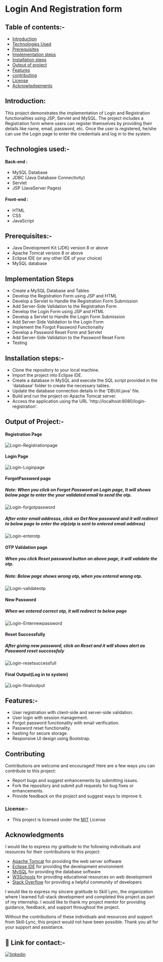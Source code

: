 # Login And Registration form

## Table of contents:-

- [Introduction](https://github.com/manikandaraj-T-N/Login/blob/main/README.md#introduction)
- [Technologies Used](https://github.com/manikandaraj-T-N/Login/blob/main/README.md#technologies-used-)
- [Prerequisites](https://github.com/manikandaraj-T-N/Login/blob/main/README.md#prerequisites-)
- [Implementation steps](https://github.com/manikandaraj-T-N/Login/blob/main/README.md#implementation-steps)
- [Installation steps](https://github.com/manikandaraj-T-N/Login/blob/main/README.md#installation-steps-)
- [Output of project](https://github.com/manikandaraj-T-N/Login/blob/main/README.md#output-of-project-)
- [Features](https://github.com/manikandaraj-T-N/Login/blob/main/README.md#features-)
- [contributing](https://github.com/manikandaraj-T-N/Login/blob/main/README.md#contributing)
- [License](https://github.com/manikandaraj-T-N/Login/blob/main/README.md#license-)
- [Acknowledgements](https://github.com/manikandaraj-T-N/Login/blob/main/README.md#acknowledgments)

## Introduction:
This project demonstrates the implementation of Login and Registration functionalities using JSP, Servlet and MySQL. The project includes a Registration form where users can register themselves by providing their details like name, email, password, etc. Once the user is registered, he/she can use the Login page to enter the credentials and log in to the system.

## Technologies used:-

#### Back-end :
- MySQL Database 
- JDBC (Java Database Connectivity)
- Servlet
- JSP (JavaServer Pages)

#### Front-end :
- HTML 
- CSS
- JavaScript

## Prerequisites:-

- Java Development Kit (JDK) version 8 or above
- Apache Tomcat version 8 or above
- Eclipse IDE (or any other IDE of your choice)
- MySQL database

## Implementation Steps
- Create a MySQL Database and Tables
- Develop the Registration Form using JSP and HTML
- Develop a Servlet to Handle the Registration Form Submission
- Add Server-Side Validation to the Registration Form
- Develop the Login Form using JSP and HTML
- Develop a Servlet to Handle the Login Form Submission
- Add Server-Side Validation to the Login Form
- Implement the Forgot Password Functionality
- Develop a Password Reset Form and Servlet
- Add Server-Side Validation to the Password Reset Form
- Testing

## Installation steps:-

- Clone the repository to your local machine.
- Import the project into Eclipse IDE.
- Create a database in MySQL and execute the SQL script provided in the 'database' folder to create the necessary tables.
- Update the database connection details in the 'DBUtil.java' file.
- Build and run the project on Apache Tomcat server.
- Access the application using the URL 'http://localhost:8080/login-registration'.

## Output of Project:-
#### Registration Page
![Login-Registrationpage](https://user-images.githubusercontent.com/93505267/234291593-066800a0-12a7-4f0c-bb35-1cdef2734bc5.png)


#### Login Page
![Login-Loginpage](https://user-images.githubusercontent.com/93505267/234291526-6d2df10b-68e5-47b4-ae55-25000f9afacc.png)


#### ForgotPassword page

##### Note: When you click on Forgot Password on Login page, It will shows below page to enter the your validated email to send the otp.

![Login-forgotpassword](https://user-images.githubusercontent.com/93505267/234458670-3cc90d28-52d8-476e-8ccf-7ddd24d96d66.png)

##### After enter email addresss, click on Get New password and it will redirect to below page to enter the otp(otp is sent to entered email address)
![Login-enterotp](https://user-images.githubusercontent.com/93505267/234458467-12133caf-414a-4bee-853c-d235b6efb4f9.png)


#### OTP Validation page

##### When you click Reset password button on above page, it will validate the otp.
##### Note: Below page shows wrong otp, when you entered wrong otp.

![Login-validateotp](https://user-images.githubusercontent.com/93505267/234459006-fccff8c6-1fb9-484b-9b00-9f6e53465fe4.png)


#### New Password

##### When we entered correct otp, it will redirect to below page

![Login-Enternewpassword](https://user-images.githubusercontent.com/93505267/234458504-a72823ca-e508-4fd6-b3b8-5758792d5a12.png)


#### Reset Successfully

##### After giving new password, click on Reset and  it will shows alert as Password reset successfuly

![Login-resetsuccessfull](https://user-images.githubusercontent.com/93505267/234458852-24ec6948-a293-4b56-9b60-64c4b0532122.png)


#### Final Output(Log in to system)

![Login-finaloutput](https://user-images.githubusercontent.com/93505267/234458441-2d3e66e6-93b0-4bb6-9cac-2aacf2f30a11.png)

## Features:-

- User registration with client-side and server-side validation.
- User login with session management.
- Forgot password functionality with email verification.
- Password reset functionality.
-  hashing for secure storage.
- Responsive UI design using Bootstrap.

## Contributing

Contributions are welcome and encouraged! Here are a few ways you can contribute to this project:

- Report bugs and suggest enhancements by submitting issues.
- Fork the repository and submit pull requests for bug fixes or enhancements.
- Provide feedback on the project and suggest ways to improve it.


### License:-
- This project is licensed under the [MIT](https://choosealicense.com/licenses/mit/) License

## Acknowledgments

I would like to express my gratitude to the following individuals and resources for their contributions to this project:

- [Apache Tomcat](https://tomcat.apache.org/) for providing the web server software
- [Eclipse IDE](https://www.eclipse.org/) for providing the development environment
- [MySQL](https://www.mysql.com/) for providing the database software
- [W3Schools](https://www.w3schools.com/) for providing educational resources on web development
- [Stack Overflow](https://stackoverflow.com/) for providing a helpful community of developers

I would like to express my sincere gratitude to Skill Lync, the organization where I learned full-stack development and completed this project as part of my internship. I would like to thank my project mentor for providing guidance, feedback, and support throughout the project.

Without the contributions of these individuals and resources and support from Skill-Lync, this project would not have been possible. Thank you all for your support and assistance.

## 🔗 Link for contact:-

[![linkedin](https://img.shields.io/badge/linkedin-0A66C2?style=for-the-badge&logo=linkedin&logoColor=white)](https://www.linkedin.com/in/manikandaraj-t-n-834189173/)
